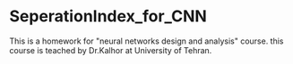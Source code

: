 # SeperationIndex_for_CNN

This is a homework for "neural networks design and analysis" course. this course is teached by Dr.Kalhor at University of Tehran.
